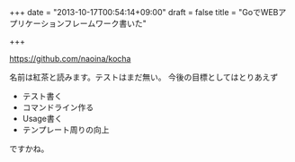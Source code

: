 +++
date = "2013-10-17T00:54:14+09:00"
draft = false
title = "GoでWEBアプリケーションフレームワーク書いた"

+++

https://github.com/naoina/kocha

名前は紅茶と読みます。テストはまだ無い。
今後の目標としてはとりあえず

* テスト書く
* コマンドライン作る
* Usage書く
* テンプレート周りの向上

ですかね。

